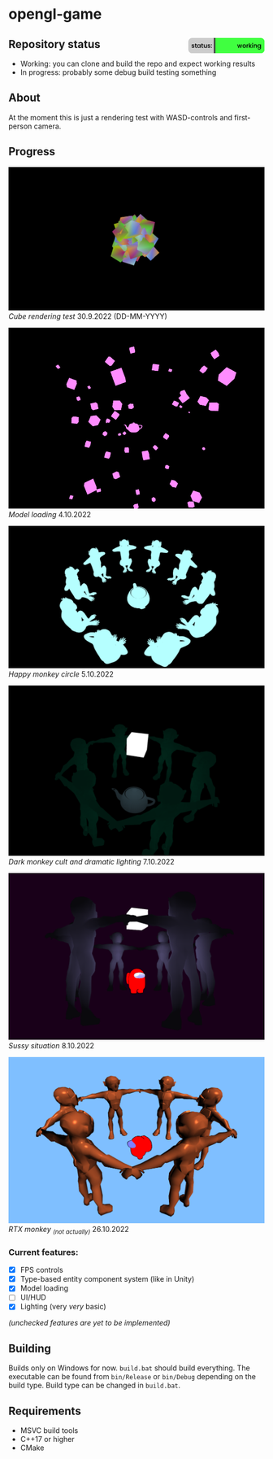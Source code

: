 # opengl-game
## Repository status <img src="/images/status.png?" width="150" height="30" align="right"/>

- Working: you can clone and build the repo and expect working results
- In progress: probably some debug build testing something

## About
At the moment this is just a rendering test with WASD-controls and first-person camera.
## Progress
![Image showing the game](/images/screenshot.png)
*Cube rendering test* 30.9.2022 (DD-MM-YYYY)

![Image also showing the game](/images/screenshot2.png)
*Model loading* 4.10.2022
  
![Image also showing the game](/images/screenshot3.png)
*Happy monkey circle* 5.10.2022
  
![Image showing the lighting](/images/screenshot4.png)
*Dark monkey cult and dramatic lighting* 7.10.2022
  
![Image showing amogus](/images/screenshot5.png)
*Sussy situation* 8.10.2022
  
![Image of rtx monke](/images/screenshot6.png)
*RTX monkey <sub>(not actually)</sub>* 26.10.2022
  
### Current features:
- [x] FPS controls
- [x] Type-based entity component system (like in Unity)
- [x] Model loading
- [ ] UI/HUD
- [x] Lighting (very *very* basic)

*(unchecked features are yet to be implemented)*
## Building
Builds only on Windows for now. ``build.bat`` should build everything. The executable can be found from ``bin/Release`` or ``bin/Debug`` depending on the build type. Build type can be changed in ``build.bat``.
## Requirements
- MSVC build tools
- C++17 or higher
- CMake